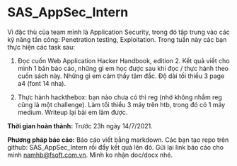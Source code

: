 # SAS_AppSec_Intern

Vì đặc thù của team mình là Application Security, trong đó tập trung vào các kỹ năng tấn công: Penetration testing, Exploitation. Trong tuần này các bạn thực hiện các task sau: 

1. Đọc cuốn Web Application Hacker Handbook, edition 2. Kết quả viết cho mình 1 bản báo cáo, những gì em học được sau khi đọc / thực hành theo cuốn sách này. Những gì em cám thấy tâm đắc. Độ dài tối thiểu 3 page a4 (font 14 nha).
	
2. Thực hành hackthebox: bạn nào chưa có thì reg (nhớ không nhầm reg cũng là một challenge). Làm tối thiểu 3 máy trên htb, trong đó có 1 máy medium. Writeup lại bài em làm được.

**Thời gian hoàn thành:** Trước 23h ngày 14/7/2021.

**Phương pháp báo cáo:** Báo cáo viết bằng markdown. Các bạn tạo repo trên github: SAS_AppSec_Intern rồi đẩy kết quả lên đó. Gửi lại link báo cáo cho mình namhb@fsoft.com.vn. Mình ko nhận doc/docx nhé.
